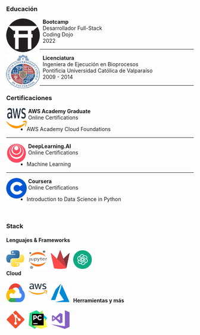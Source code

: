 ### Educación

<p>
<a href="">
<img src="../../images/about_me/cd_03.png" alt="Smiley face image"
style="float:left; width:90px; height:90px;">
</a>
<span style="vertical-align:bottom">
&nbsp <strong> Bootcamp</strong> <br>
&nbsp Desarrollador Full-Stack <br>
&nbsp Coding Dojo <br>
&nbsp 2022
</span>
</p>
<hr size="30">



<p>
<a href="">
<img src="../../images/about_me/pucv.png" alt="Smiley face image"
style="float:left; width:90px; height:90px;">
</a>
<span style="vertical-align:bottom">
&nbsp <strong> Licenciatura</strong> <br>
&nbsp Ingeniera de Ejecución en Bioprocesos <br>
&nbsp Pontificia Universidad Católica de Valparaíso <br>
&nbsp 2009 - 2014
</span>
</p>
<hr size="30">




### Certificaciones

<p>
  <img src="../../images/about_me/aws.png" alt="Smiley face image"
    style="float:left; width:55px; height:55px;">
  <span style="vertical-align:bottom">
    &nbsp;<strong>AWS Academy Graduate </strong><br>
    &nbsp;Online Certifications
  </span>
</p>


* AWS Academy Cloud Foundations

<hr size="30">


<p>
  <img src="../../images/about_me/dlai.png" alt="Smiley face image"
    style="float:left; width:55px; height:55px;">
  <span style="vertical-align:bottom">
    &nbsp;<strong>DeepLearning.AI </strong><br>
    &nbsp;Online Certifications
  </span>
</p>


* Machine Learning

<hr size="30">



<p>
  <img src="../../images/about_me/coursera.png" alt="Smiley face image"
    style="float:left; width:55px; height:55px;">
  <span style="vertical-align:bottom">
    &nbsp;<strong>Coursera</strong><br>
    &nbsp;Online Certifications
  </span>
</p>

* Introduction to Data Science in Python

<br>

### Stack

#### Lenguajes & Frameworks

<p>
<img alt="Link" src="../../images/about_me/python.png" style="float:left; padding-right:10px " width="50" height="50" >
<img alt="Link" src="../../images/about_me/jupyter.png" style="float:left; padding-right:10px " width="50" height="50" >
<img alt="Link" src="../../images/about_me/streamlit.png" style="float:left; padding-right:10px " width="50" height="50" >
<img alt="Link" src="../../images/about_me/openai.png" style="float:left; padding-right:10px " width="50" height="50" >
</p>
<br>
&nbsp;
&nbsp;






#### Cloud
<p>
<img alt="Link" src="../../images/about_me/google.png" style="float:left; padding-right:10px " width="50" height="50" >
<img alt="Link" src="../../images/about_me/aws.png" style="float:left; padding-right:10px " width="50" height="30" >
<img alt="Link" src="../../images/about_me/azure.png" style="float:left; padding-right:10px " width="50" height="50" >
</p>
&nbsp;
&nbsp;


#### Herramientas y más

<p>
<img alt="Link" src="../../images/about_me/git.png" style="float:left; padding-right:10px " width="50" height="50" >
<img alt="Link" src="../../images/about_me/pycharm.png" style="float:left; padding-right:10px " width="50" height="50" >
<img alt="Link" src="../../images/about_me/vs.png" style="float:left; padding-right:10px " width="50" height="50" >
</p>
<br>
&nbsp;
&nbsp;